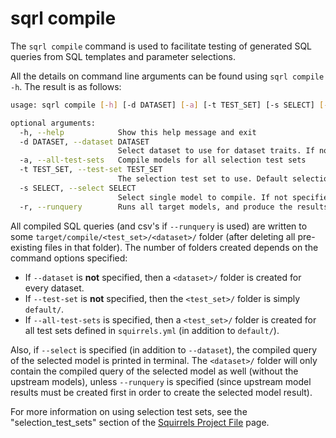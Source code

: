 # sqrl compile

The `sqrl compile` command is used to facilitate testing of generated SQL queries from SQL templates and parameter selections.

All the details on command line arguments can be found using `sqrl compile -h`. The result is as follows:

```bash
usage: sqrl compile [-h] [-d DATASET] [-a] [-t TEST_SET] [-s SELECT] [-r]

optional arguments:
  -h, --help            Show this help message and exit
  -d DATASET, --dataset DATASET
                        Select dataset to use for dataset traits. If not specified, all models for all datasets are compiled
  -a, --all-test-sets   Compile models for all selection test sets
  -t TEST_SET, --test-set TEST_SET
                        The selection test set to use. Default selections are used if not specified. Ignored if using --all-test-sets
  -s SELECT, --select SELECT
                        Select single model to compile. If not specified, all models for the dataset are compiled. Also, ignored if --dataset is not specified
  -r, --runquery        Runs all target models, and produce the results as csv files
```

All compiled SQL queries (and csv's if `--runquery` is used) are written to some `target/compile/<test_set>/<dataset>/` folder (after deleting all pre-existing files in that folder). The number of folders created depends on the command options specified:
- If `--dataset` is **not** specified, then a `<dataset>/` folder is created for every dataset. 
- If `--test-set` is **not** specified, then the `<test_set>/` folder is simply `default/`. 
- If `--all-test-sets` is specified, then a `<test_set>/` folder is created for all test sets defined in `squirrels.yml` (in addition to `default/`).

Also, if `--select` is specified (in addition to `--dataset`), the compiled query of the selected model is printed in terminal. The `<dataset>/` folder will only contain the compiled query of the selected model as well (without the upstream models), unless `--runquery` is specified (since upstream model results must be created first in order to create the selected model result).

For more information on using selection test sets, see the "selection_test_sets" section of the [Squirrels Project File](../../docs/topics/project-file) page.
